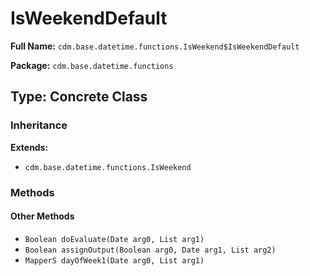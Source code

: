 # IsWeekendDefault

**Full Name:** `cdm.base.datetime.functions.IsWeekend$IsWeekendDefault`

**Package:** `cdm.base.datetime.functions`

## Type: Concrete Class

### Inheritance

**Extends:**
- `cdm.base.datetime.functions.IsWeekend`

### Methods

#### Other Methods

- `Boolean doEvaluate(Date arg0, List arg1)`
- `Boolean assignOutput(Boolean arg0, Date arg1, List arg2)`
- `MapperS dayOfWeek1(Date arg0, List arg1)`

